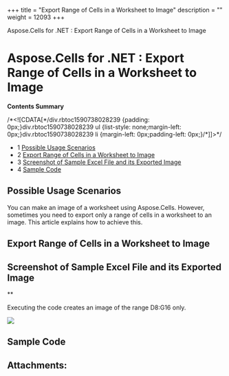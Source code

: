 +++
title = "Export Range of Cells in a Worksheet to Image" 
description = "" 
weight = 12093 
+++

Aspose.Cells for .NET : Export Range of Cells in a Worksheet to Image  

# Aspose.Cells for .NET : Export Range of Cells in a Worksheet to Image


**Contents Summary**

/\*<!\[CDATA\[\*/div.rbtoc1590738028239 {padding: 0px;}div.rbtoc1590738028239 ul {list-style: none;margin-left: 0px;}div.rbtoc1590738028239 li {margin-left: 0px;padding-left: 0px;}/\*\]\]>\*/

*   1 [Possible Usage Scenarios](#ExportRangeofCellsinaWorksheettoImage-PossibleUsageScenarios)
*   2 [Export Range of Cells in a Worksheet to Image](#ExportRangeofCellsinaWorksheettoImage-ExportRangeofCellsinaWorksheettoImage)
*   3 [Screenshot of Sample Excel File and its Exported Image](#ExportRangeofCellsinaWorksheettoImage-ScreenshotofSampleExcelFileanditsExportedImage)
*   4 [Sample Code](#ExportRangeofCellsinaWorksheettoImage-SampleCode)

## Possible Usage Scenarios

You can make an image of a worksheet using Aspose.Cells. However, sometimes you need to export only a range of cells in a worksheet to an image. This article explains how to achieve this.

## Export Range of Cells in a Worksheet to Image


## Screenshot of Sample Excel File and its Exported Image

**

Executing the code creates an image of the range D8:G16 only.

**![](download/thumbnails/5017499/1575420641)**

## Sample Code

## Attachments:


